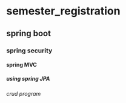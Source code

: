 # semester_registration
## spring boot
### spring security
#### spring MVC
##### using spring JPA
###### crud program
